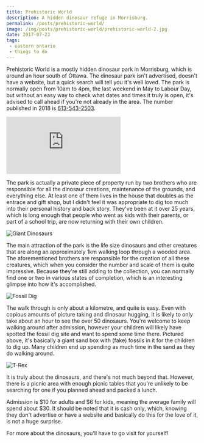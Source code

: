 ```yaml
---
title: Prehistoric World
description: A hidden dinosaur refuge in Morrisburg.
permalink: /posts/prehistoric-world/
image: /img/posts/prehistoric-world/prehistoric-world-2.jpg
date: 2017-07-23
tags:
 - eastern ontario
 - things to do
---
```


Prehistoric World is a mostly hidden dinosaur park in Morrisburg, which is around an hour south of Ottawa. The dinosaur park isn't advertised, doesn't have a website, but a quick search will tell you it's well loved. The park is normally open from 10am to 4pm, the last weekend in May to Labour Day, but without an easy way to check what dates and times it truly is open, it's advised to call ahead if you're not already in the area. The number published in 2018 is [613-543-2503](tel:6135432503). 


<div class="google-map">
<iframe src="https://www.google.com/maps/embed?pb=!1m14!1m8!1m3!1d11295.671347647174!2d-75.1044553!3d44.9453382!3m2!1i1024!2i768!4f13.1!3m3!1m2!1s0x0%3A0x83fec898b62ad858!2sPrehistoric+World!5e0!3m2!1sen!2sca!4v1564277729492!5m2!1sen!2sca" frameborder="0" style="border:0" allowfullscreen></iframe>
</div>


The park is actually a private piece of property run by two brothers who are responsible for all the dinosaur creations, maintenance of the grounds, and everything else.  At least one of them lives in the house that doubles as the entrace and gift shop, but I didn't feel it was appropriate to dig too much into their personal history and back story. They've been at it over 25 years, which is long enough that people who went as kids with their parents, or part of a school trip, are now returning with their own children.  


![Giant Dinosaurs](/img/posts/prehistoric-world/prehistoric-world-1.jpg "Giant Dinosaurs")


The main attraction of the park is the life size dinosaurs and other creatures that are along an approximately 1km walking loop through a wooded area. The aforementioned brothers are responsible for the creation of all these creatures, which when you consider the number and scale of them is quite impressive. Because they're still adding to the collection, you can normally find one or two in various states of completion, which is an interesting glimpse into how it's accomplished.  


![Fossil Dig](/img/posts/prehistoric-world/prehistoric-world-3.jpg "Fossil Dig")



The walk through is only about a kilometre, and quite is easy.  Even with copious amounts of picture taking and dinosaur hugging, it is likely to only take about an hour to see the over 50 dinosaurs. You're welcome to keep walking around after admission, however your children will likely have spotted the fossil dig site and want to spend some time there. Pictured above, it's basically a giant sand box with (fake) fossils in it for the children to dig up. Many children end up spending as much time in the sand as they do walking around. 


![T-Rex](/img/posts/prehistoric-world/prehistoric-world-4.jpg "T-Rex")


It is truly about the dinosaurs, and there's not much beyond that. However, there is a picnic area with enough picnic tables that you're unlikely to be searching for one if you planned ahead and packed a lunch. 

Admission is $10 for adults and $6 for kids, meaning the average family will spend about $30. It should be noted that it is cash only, which, knowing they don't advertise or have a website and basically do this for the love of it, is not a huge surprise.

For more about the dinosaurs, you'll have to go visit for yourself!